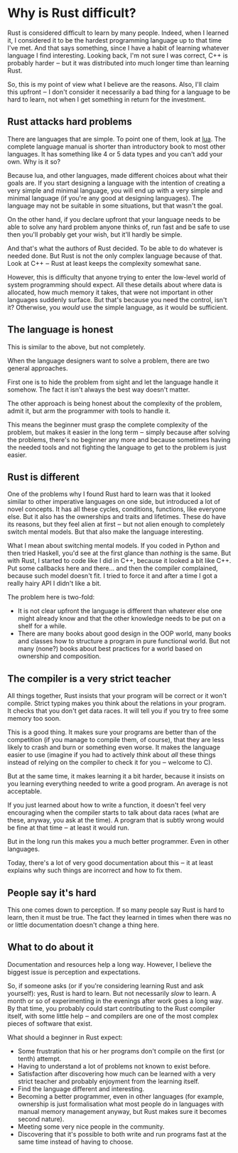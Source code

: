 # Why is Rust difficult?

Rust is considered difficult to learn by many people. Indeed, when I learned it,
I considered it to be the hardest programming language up to that time I've met.
And that says something, since I have a habit of learning whatever language I
find interesting. Looking back, I'm not sure I was correct, C++ is probably
harder ‒ but it was distributed into much longer time than learning Rust.

So, this is my point of view what I believe are the reasons. Also, I'll claim
this upfront ‒ I don't consider it necessarily a bad thing for a language to be
hard to learn, not when I get something in return for the investment.

## Rust attacks hard problems

There are languages that are simple. To point one of them, look at
[lua](https://www.lua.org/). The complete language manual is shorter than
introductory book to most other languages. It has something like 4 or 5 data
types and you can't add your own. Why is it so?

Because lua, and other languages, made different choices about what their goals
are. If you start designing a language with the intention of creating a very
simple and minimal language, you will end up with a very simple and minimal
language (if you're any good at designing languages). The language may not be
suitable in some situations, but that wasn't the goal.

On the other hand, if you declare upfront that your language needs to be able to
solve any hard problem anyone thinks of, run fast and be safe to use then you'll
probably get your wish, but it'll hardly be simple.

And that's what the authors of Rust decided. To be able to do whatever is needed
done. But Rust is not the only complex language because of that. Look at C++ ‒
Rust at least keeps the complexity somewhat sane.

However, this is difficulty that anyone trying to enter the low-level world of
system programming should expect. All these details about where data is
allocated, how much memory it takes, that were not important in other languages
suddenly surface. But that's because you need the control, isn't it? Otherwise,
you *would* use the simple language, as it would be sufficient.

## The language is honest

This is similar to the above, but not completely.

When the language designers want to solve a problem, there are two general
approaches.

First one is to hide the problem from sight and let the language handle it
somehow. The fact it isn't always the best way doesn't matter.

The other approach is being honest about the complexity of the problem, admit
it, but arm the programmer with tools to handle it.

This means the beginner must grasp the complete complexity of the problem, but
makes it easier in the long term ‒ simply because after solving the problems,
there's no beginner any more and because sometimes having the needed tools and
not fighting the language to get to the problem is just easier.

## Rust is different

One of the problems why I found Rust hard to learn was that it looked similar to
other imperative languages on one side, but introduced a lot of novel concepts.
It has all these cycles, conditions, functions, like everyone else. But it also
has the ownerships and traits and lifetimes. These do have its reasons, but they
feel alien at first ‒ but not alien enough to completely switch mental models.
But that also make the language interesting.

What I mean about switching mental models. If you coded in Python and then tried
Haskell, you'd see at the first glance than *nothing* is the same. But with
Rust, I started to code like I did in C++, because it looked a bit like C++. Put
some callbacks here and there… and then the compiler complained, because such
model doesn't fit. I tried to force it and after a time I got a really hairy
API I didn't like a bit.

The problem here is two-fold:

* It is not clear upfront the language is different than whatever else one might
  already know and that the other knowledge needs to be put on a shelf for a
  while.
* There are many books about good design in the OOP world, many books and
  classes how to structure a program in pure functional world. But not many
  (none?) books about best practices for a world based on ownership and
  composition.

## The compiler is a very strict teacher

All things together, Rust insists that your program will be correct or it won't
compile. Strict typing makes you think about the relations in your program. It
checks that you don't get data races. It will tell you if you try to free some
memory too soon.

This is a good thing. It makes sure your programs are better than of the
competition (if you manage to compile them, of course), that they are less
likely to crash and burn or something even worse. It makes the language easier
to use (imagine if you had to actively *think* about *all* these things instead
of relying on the compiler to check it for you ‒ welcome to C).

But at the same time, it makes learning it a bit harder, because it insists on
you learning everything needed to write a good program. An average is not
acceptable.

If you just learned about how to write a function, it doesn't feel very
encouraging when the compiler starts to talk about data races (what are these,
anyway, you ask at the time). A program that is subtly wrong would be fine at
that time ‒ at least it would run.

But in the long run this makes you a much better programmer. Even in other
languages.

Today, there's a lot of very good documentation about this ‒ it at least
explains why such things are incorrect and how to fix them.

## People say it's hard

This one comes down to perception. If so many people say Rust is hard to learn,
then it must be true. The fact they learned in times when there was no or little
documentation doesn't change a thing here.

## What to do about it

Documentation and resources help a long way. However, I believe the biggest
issue is perception and expectations.

So, if someone asks (or if you're considering learning Rust and ask yourself):
yes, Rust is hard to learn. But not necessarily *slow* to learn. A month or so
of experimenting in the evenings after work goes a long way. By that time, you
probably could start contributing to the Rust compiler itself, with some little
help ‒ and compilers are one of the most complex pieces of software that exist.

What should a beginner in Rust expect:

* Some frustration that his or her programs don't compile on the first (or
  tenth) attempt.
* Having to understand a lot of problems not known to exist before.
* Satisfaction after discovering how much can be learned with a very strict
  teacher and probably enjoyment from the learning itself.
* Find the language different and interesting.
* Becoming a better programmer, even in other languages (for example, ownership
  is just formalisation what most people do in languages with manual memory
  management anyway, but Rust makes sure it becomes second nature).
* Meeting some very nice people in the community.
* Discovering that it's possible to both write and run programs fast at the same
  time instead of having to choose.
